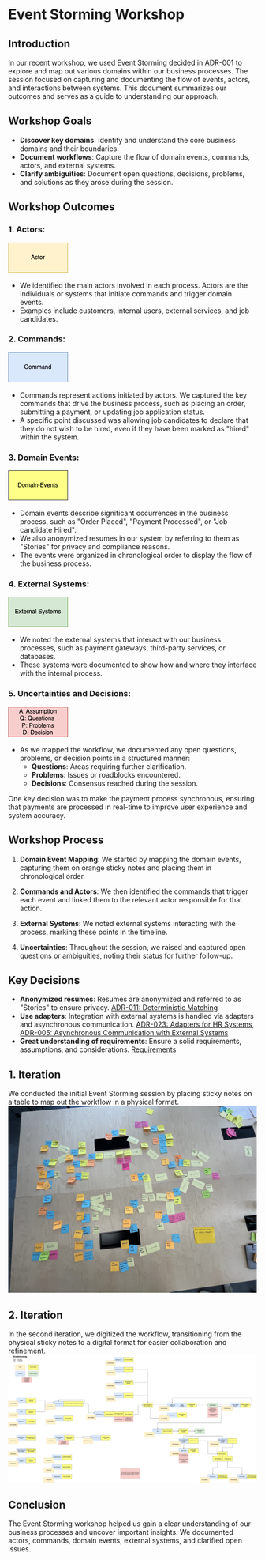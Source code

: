 # Event Storming Workshop

## Introduction

In our recent workshop, we used Event Storming decided in [ADR-001](/ADR/ADR-001-use-ddd.md) to explore and map out various domains within our business processes. The session focused on capturing and documenting the flow of events, actors, and interactions between systems. This document summarizes our outcomes and serves as a guide to understanding our approach.

## Workshop Goals

- **Discover key domains**: Identify and understand the core business domains and their boundaries.
- **Document workflows**: Capture the flow of domain events, commands, actors, and external systems.
- **Clarify ambiguities**: Document open questions, decisions, problems, and solutions as they arose during the session.

## Workshop Outcomes

### 1. **Actors**:
![Actor](/EventStorming/assets/actor.png)
- We identified the main actors involved in each process. Actors are the individuals or systems that initiate commands and trigger domain events.
- Examples include customers, internal users, external services, and job candidates.

### 2. **Commands**:
![Commands](/EventStorming/assets/command.png)
- Commands represent actions initiated by actors. We captured the key commands that drive the business process, such as placing an order, submitting a payment, or updating job application status.
- A specific point discussed was allowing job candidates to declare that they do not wish to be hired, even if they have been marked as "hired" within the system.

### 3. **Domain Events**:
![Domain Events](/EventStorming/assets/domain_events.png)
- Domain events describe significant occurrences in the business process, such as "Order Placed", "Payment Processed", or "Job candidate Hired".
- We also anonymized resumes in our system by referring to them as "Stories" for privacy and compliance reasons.
- The events were organized in chronological order to display the flow of the business process.

### 4. **External Systems**:
![External Systems](/EventStorming/assets/external_system.png)
- We noted the external systems that interact with our business processes, such as payment gateways, third-party services, or databases.
- These systems were documented to show how and where they interface with the internal process.

### 5. **Uncertainties and Decisions**:
![Uncertainties and Decisions](/EventStorming/assets/QA.png)
- As we mapped the workflow, we documented any open questions, problems, or decision points in a structured manner:
  - **Questions**: Areas requiring further clarification.
  - **Problems**: Issues or roadblocks encountered.
  - **Decisions**: Consensus reached during the session.

One key decision was to make the payment process synchronous, ensuring that payments are processed in real-time to improve user experience and system accuracy.

## Workshop Process

1. **Domain Event Mapping**:
   We started by mapping the domain events, capturing them on orange sticky notes and placing them in chronological order.

2. **Commands and Actors**:
   We then identified the commands that trigger each event and linked them to the relevant actor responsible for that action.

3. **External Systems**:
   We noted external systems interacting with the process, marking these points in the timeline.

4. **Uncertainties**:
   Throughout the session, we raised and captured open questions or ambiguities, noting their status for further follow-up.

## Key Decisions

- **Anonymized resumes**: Resumes are anonymized and referred to as "Stories" to ensure privacy. [ADR-011: Deterministic Matching](/ADR/ADR-011-deterministic-matching.md)
- **Use adapters**: Integration with external systems is handled via adapters and asynchronous communication. [ADR-023: Adapters for HR Systems](/ADR/ADR-023-adapters-for-hr-systems.md), [ADR-005: Asynchronous Communication with External Systems](/ADR/ADR-005-async-with-external-systems.md)
- **Great understanding of requirements**: Ensure a solid requirements, assumptions, and considerations. [Requirements](/Requirements/requirements-and-assumptions.md)

## 1. Iteration

We conducted the initial Event Storming session by placing sticky notes on a table to map out the workflow in a physical format.
![Event strorming sticky note](/EventStorming/assets/eventstorming_stickynotes.jpeg)

## 2. Iteration

In the second iteration, we digitized the workflow, transitioning from the physical sticky notes to a digital format for easier collaboration and refinement.
![Event Storming 2. iteration digital](/EventStorming/assets/Eventstorming.png)

## Conclusion

The Event Storming workshop helped us gain a clear understanding of our business processes and uncover important insights. We documented actors, commands, domain events, external systems, and clarified open issues.
